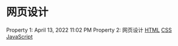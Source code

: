 # 网页设计

Property 1: April 13, 2022 11:02 PM
Property 2: 
网页设计
[HTML](笔记本/runboo/HTML.md)
[CSS](笔记本/runboo/CSS.md)
[JavaScript](笔记本/runboo/JavaScript.md)
